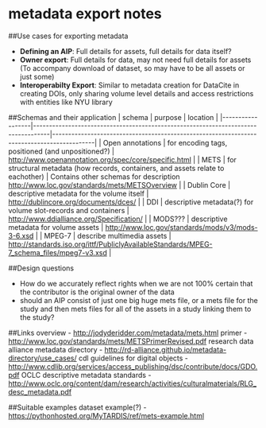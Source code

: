 metadata export notes
=====================

##Use cases for exporting metadata
- **Defining an AIP**: Full details for assets, full details for data itself?
- **Owner export**: Full details for data, may not need full details for assets (To accompany download of dataset, so may have to be all assets or just some)
- **Interoperabilty Export**: Similar to metadata creation for DataCite in creating DOIs, only sharing volume level details and access restrictions with entities like NYU library 


##Schemas and their application
| schema           | purpose                                                                           | location                                                                                  |
|------------------|-----------------------------------------------------------------------------------|-------------------------------------------------------------------------------------------|
| Open annotations | for encoding tags, positioned (and unpositioned?)                                 | http://www.openannotation.org/spec/core/specific.html                                     |
| METS             | for structural metadata (how records, containers, and assets relate to eachother) | Contains other schemas for description http://www.loc.gov/standards/mets/METSOverview     |
| Dublin Core      | descriptive metadata for the volume itself                                        | http://dublincore.org/documents/dces/                                                     |
| DDI              | descriptive metadata(?) for volume slot-records and containers                    | http://www.ddialliance.org/Specification/                                                 |
| MODS???          | descriptive metadata for volume assets                                            | http://www.loc.gov/standards/mods/v3/mods-3-6.xsd                                         |
| MPEG-7           | describe multimedia assets                                                        | http://standards.iso.org/ittf/PubliclyAvailableStandards/MPEG-7_schema_files/mpeg7-v3.xsd |

##Design questions
- How do we accurately reflect rights when we are not 100% certain that the contributor is the original owner of the data
- should an AIP consist of just one big huge mets file, or a mets file for the study and then mets files for all of the assets in a study linking them to the study?

##Links
overview - http://jodyderidder.com/metadata/mets.html
primer - http://www.loc.gov/standards/mets/METSPrimerRevised.pdf
research data alliance metadata directory - http://rd-alliance.github.io/metadata-directory/use_cases/
cdl guidelines for digital objects - http://www.cdlib.org/services/access_publishing/dsc/contribute/docs/GDO.pdf
OCLC descriptive metadata standards - http://www.oclc.org/content/dam/research/activities/culturalmaterials/RLG_desc_metadata.pdf

##Suitable examples
dataset example(?) - https://pythonhosted.org/MyTARDIS/ref/mets-example.html
